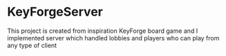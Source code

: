 # KeyForgeServer
This project is created from inspiration KeyForge board game and I implemented server which handled lobbies and players who can play from any type of client
